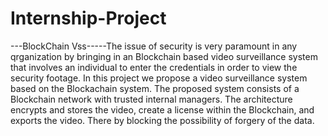# Internship-Project
---BlockChain Vss-----The issue of security is very paramount in any qrganization by bringing in an Blockchain based video surveillance system that involves an individual to enter the credentials in order to view the security footage. In this project we propose a video surveillance system based on the Blockachain system. The proposed system consists of a Blockchain network with trusted internal managers. The architecture encrypts and stores the video, create a license within the Blockchain, and exports the video. There by blocking the possibility of forgery of the data.   
